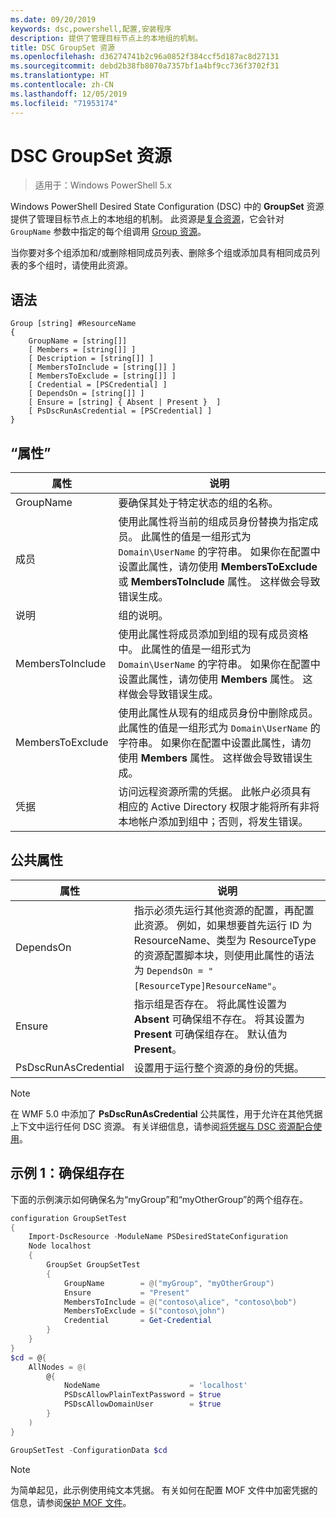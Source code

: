```yaml
---
ms.date: 09/20/2019
keywords: dsc,powershell,配置,安装程序
description: 提供了管理目标节点上的本地组的机制。
title: DSC GroupSet 资源
ms.openlocfilehash: d36274741b2c96a0852f384ccf5d187ac8d27131
ms.sourcegitcommit: debd2b38fb8070a7357bf1a4bf9cc736f3702f31
ms.translationtype: HT
ms.contentlocale: zh-CN
ms.lasthandoff: 12/05/2019
ms.locfileid: "71953174"
---
```

# <a name="dsc-groupset-resource"></a>DSC GroupSet 资源

> 适用于：Windows PowerShell 5.x

Windows PowerShell Desired State Configuration (DSC) 中的 **GroupSet** 资源提供了管理目标节点上的本地组的机制。 此资源是[复合资源](../../../resources/authoringResourceComposite.md)，它会针对 `GroupName` 参数中指定的每个组调用 [Group 资源](groupResource.md)。

当你要对多个组添加和/或删除相同成员列表、删除多个组或添加具有相同成员列表的多个组时，请使用此资源。

## <a name="syntax"></a>语法

```Syntax
Group [string] #ResourceName
{
    GroupName = [string[]]
    [ Members = [string[]] ]
    [ Description = [string[]] ]
    [ MembersToInclude = [string[]] ]
    [ MembersToExclude = [string[]] ]
    [ Credential = [PSCredential] ]
    [ DependsOn = [string[]] ]
    [ Ensure = [string] { Absent | Present }  ]
    [ PsDscRunAsCredential = [PSCredential] ]
}
```

## <a name="properties"></a>“属性”

|属性 |说明 |
|---|---|
|GroupName |要确保其处于特定状态的组的名称。 |
|成员 |使用此属性将当前的组成员身份替换为指定成员。 此属性的值是一组形式为 `Domain\UserName` 的字符串。 如果你在配置中设置此属性，请勿使用 **MembersToExclude** 或 **MembersToInclude** 属性。 这样做会导致错误生成。 |
|说明 |组的说明。 |
|MembersToInclude |使用此属性将成员添加到组的现有成员资格中。 此属性的值是一组形式为 `Domain\UserName` 的字符串。 如果你在配置中设置此属性，请勿使用 **Members** 属性。 这样做会导致错误生成。 |
|MembersToExclude |使用此属性从现有的组成员身份中删除成员。 此属性的值是一组形式为 `Domain\UserName` 的字符串。 如果你在配置中设置此属性，请勿使用 **Members** 属性。 这样做会导致错误生成。 |
|凭据 |访问远程资源所需的凭据。 此帐户必须具有相应的 Active Directory 权限才能将所有非将本地帐户添加到组中；否则，将发生错误。 |

## <a name="common-properties"></a>公共属性

|属性 |说明 |
|---|---|
|DependsOn |指示必须先运行其他资源的配置，再配置此资源。 例如，如果想要首先运行 ID 为 ResourceName、类型为 ResourceType 的资源配置脚本块，则使用此属性的语法为 `DependsOn = "[ResourceType]ResourceName"`。 |
|Ensure |指示组是否存在。 将此属性设置为 **Absent** 可确保组不存在。 将其设置为 **Present** 可确保组存在。 默认值为 **Present**。 |
|PsDscRunAsCredential |设置用于运行整个资源的身份的凭据。 |

> [!NOTE]
> 在 WMF 5.0 中添加了 **PsDscRunAsCredential** 公共属性，用于允许在其他凭据上下文中运行任何 DSC 资源。 有关详细信息，请参阅[将凭据与 DSC 资源配合使用](../../../configurations/runasuser.md)。

## <a name="example-1-ensuring-groups-are-present"></a>示例 1：确保组存在

下面的示例演示如何确保名为“myGroup”和“myOtherGroup”的两个组存在。

```powershell
configuration GroupSetTest
{
    Import-DscResource -ModuleName PSDesiredStateConfiguration
    Node localhost
    {
        GroupSet GroupSetTest
        {
            GroupName        = @("myGroup", "myOtherGroup")
            Ensure           = "Present"
            MembersToInclude = @("contoso\alice", "contoso\bob")
            MembersToExclude = $("contoso\john")
            Credential       = Get-Credential
        }
    }
}
$cd = @{
    AllNodes = @(
        @{
            NodeName                    = 'localhost'
            PSDscAllowPlainTextPassword = $true
            PSDscAllowDomainUser        = $true
        }
    )
}

GroupSetTest -ConfigurationData $cd
```

> [!NOTE]
> 为简单起见，此示例使用纯文本凭据。 有关如何在配置 MOF 文件中加密凭据的信息，请参阅[保护 MOF 文件](../../../pull-server/secureMOF.md)。
